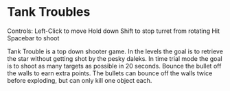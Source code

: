 Tank Troubles
====

Controls:
Left-Click to move
Hold down Shift to stop turret from rotating
Hit Spacebar to shoot

Tank Trouble is a top down shooter game. In the levels the goal is to retrieve the star without getting shot by the pesky daleks. In time trial mode the goal is to shoot as many targets as possible in 20 seconds. Bounce the bullet off the walls to earn extra points. The bullets can bounce off the walls twice before exploding, but can only kill one object each.
